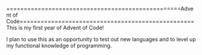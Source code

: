==================================================Advent of Code==================================================
This is my first year of Advent of Code!

I plan to use this as an opportunity to test out new languages and to level up 
my functional knowledge of programming.

